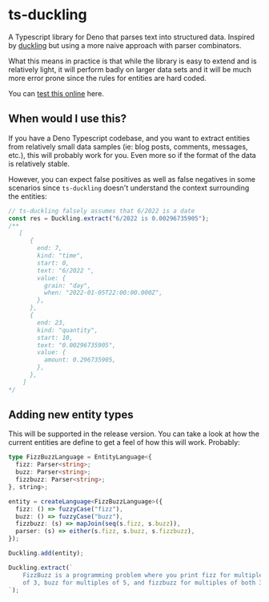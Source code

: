# ts-duckling

A Typescript library for Deno that parses text into structured data. Inspired by
[duckling](https://github.com/facebook/duckling) but using a more naive approach
with parser combinators.

What this means in practice is that while the library is easy to extend and is
relatively light, it will perform badly on larger data sets and it will be much
more error prone since the rules for entities are hard coded.

You can [test this online](https://duckling.deno.dev/) here. 

## When would I use this?

If you have a Deno Typescript codebase, and you want to extract entities from
relatively small data samples (ie: blog posts, comments, messages, etc.), this
will probably work for you. Even more so if the format of the data is relatively
stable.

However, you can expect false positives as well as false negatives in some
scenarios since `ts-duckling` doesn't understand the context surrounding the
entities:

```ts
// ts-duckling falsely assumes that 6/2022 is a date
const res = Duckling.extract("6/2022 is 0.00296735905");
/**
   [
      {
        end: 7,
        kind: "time",
        start: 0,
        text: "6/2022 ",
        value: {
          grain: "day",
          when: "2022-01-05T22:00:00.000Z",
        },
      },
      {
        end: 23,
        kind: "quantity",
        start: 10,
        text: "0.00296735905",
        value: {
          amount: 0.296735905,
        },
      },
    ]
*/
```

## Adding new entity types

This will be supported in the release version. You can take a look at how the
current entities are define to get a feel of how this will work. Probably:

```ts
type FizzBuzzLanguage = EntityLanguage<{
  fizz: Parser<string>;
  buzz: Parser<string>;
  fizzbuzz: Parser<string>;
}, string>;

entity = createLanguage<FizzBuzzLanguage>({
  fizz: () => fuzzyCase("fizz"),
  buzz: () => fuzzyCase("buzz"),
  fizzbuzz: (s) => mapJoin(seq(s.fizz, s.buzz)),
  parser: (s) => either(s.fizz, s.buzz, s.fizzbuzz),
});

Duckling.add(entity);

Duckling.extract(`
    FizzBuzz is a programming problem where you print fizz for multiples
    of 3, buzz for multiples of 5, and fizzbuzz for multiples of both 3 and 5.
`);
```
